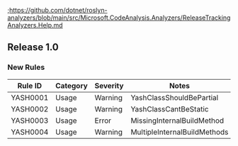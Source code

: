 ;https://github.com/dotnet/roslyn-analyzers/blob/main/src/Microsoft.CodeAnalysis.Analyzers/ReleaseTrackingAnalyzers.Help.md

## Release 1.0

### New Rules

 Rule ID  | Category | Severity | Notes
----------|----------|----------|--------------------------
 YASH0001 | Usage    | Warning  | YashClassShouldBePartial
 YASH0002 | Usage    | Warning  | YashClassCantBeStatic
 YASH0003 | Usage    | Error    | MissingInternalBuildMethod
 YASH0004 | Usage    | Warning  | MultipleInternalBuildMethods